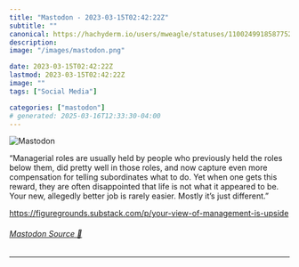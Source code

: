 ```yaml
---
title: "Mastodon - 2023-03-15T02:42:22Z"
subtitle: ""
canonical: https://hachyderm.io/users/mweagle/statuses/110024991858775286
description:
image: "/images/mastodon.png"

date: 2023-03-15T02:42:22Z
lastmod: 2023-03-15T02:42:22Z
image: ""
tags: ["Social Media"]

categories: ["mastodon"]
# generated: 2025-03-16T12:33:30-04:00
---
```

![Mastodon](/images/mastodon.png)

<p>“Managerial roles are usually held by people who previously held the roles below them, did pretty well in those roles, and now capture even more compensation for telling subordinates what to do. Yet when one gets this reward, they are often disappointed that life is not what it appeared to be. Your new, allegedly better job is rarely easier. Mostly it’s just different.”</p><p><a href="https://figuregrounds.substack.com/p/your-view-of-management-is-upside" target="_blank" rel="nofollow noopener noreferrer" translate="no"><span class="invisible">https://</span><span class="ellipsis">figuregrounds.substack.com/p/y</span><span class="invisible">our-view-of-management-is-upside</span></a></p>


###### [Mastodon Source 🐘](https://hachyderm.io/@mweagle/110024991858775286)

___
